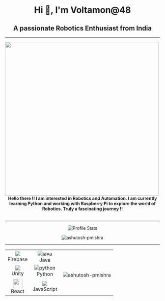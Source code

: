 <h1 align="center">Hi 👋, I'm Voltamon@48</h1>
<h2 align="center">A passionate Robotics Enthusiast from India</h2>
<hr>


<p align="center">
  <img align="left" width="500" src="https://user-images.githubusercontent.com/55389276/140866485-8fb1c876-9a8f-4d6a-98dc-08c4981eaf70.gif">
  <strong>Hello there !! I am interested in Robotics and Automation. I am currently learning Python and working with Raspberry Pi to explore the world of Robotics. Truly a fascinating journey !!</strong><br><br></p>
<hr>

<p align="center">
  <img src="https://github-readme-stats.vercel.app/api?username=Voltamon&show_icons=true&hide_border=false&text_color=641e16&icon_color=145a32&bg_color=eaecee&title_color=ee0bf5" alt="Profile Stats"/><br>
</p>
<p align="center"> <img src="https://komarev.com/ghpvc/?username=Voltamon&label=Profile%20views&color=0e75b6&style=flat" alt="ashutosh-pmishra" /> </p>
<hr>
<table align="center">
    <tr align="center">
             <td  align = "center"><img src="https://img.icons8.com/color/24/000000/firebase.png"/>
             <br>Firebase</td>         
<td  align = "center"><img src="https://i.ibb.co/Z243jtW/java.png" alt="java" border="0"><br>Java</td>
<td rowspan="3"><p><img align="right" src="https://github-readme-stats.vercel.app/api/top-langs?username=Voltamon&show_icons=true&locale=en&layout=compact" alt="ashutosh-pmishra" /></p>
</td> 
</tr>
<tr align="center">
<td  align = "center"><img src="https://img.icons8.com/ios-filled/24/000000/unity.png"/><br>Unity</td>             
<td  align = "center"><img src="https://i.ibb.co/sqwPMvX/python.png" alt="python" border="0"><br>Python</td>
</tr>
<tr align="center">

<td  align = "center"><img src="https://cdn4.iconfinder.com/data/icons/logos-3/600/React.js_logo-512.png" height=30/>
             <br>React</td>             <td  align = "center"><img src="https://img.icons8.com/color/24/000000/javascript.png"/><br>JavaScript</td>
         </tr>
      </table>


<!--- 👋 Hi, I’m @Voltamon
- 👀 I’m interested in Python Coding 
- 🌱 I’m currently learning Data Structures
- 💞️ I’m looking to collaborate on Robotics Projects
- 📫 How to reach me ???
- EMAIL : deswarnavo@gmail.com
- PHONE : 8777250831


Voltamon/Voltamon is a ✨ special ✨ repository because its `README.md` (this file) appears on your GitHub profile.
You can click the Preview link to take a look at your changes.
--->
